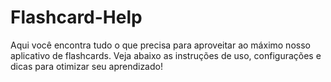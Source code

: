 # Flashcard-Help
Aqui você encontra tudo o que precisa para aproveitar ao máximo nosso aplicativo de flashcards. Veja abaixo as instruções de uso, configurações e dicas para otimizar seu aprendizado!
